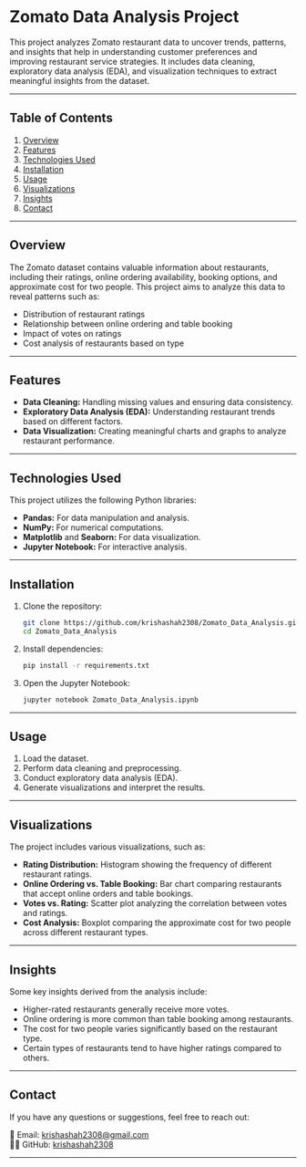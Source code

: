 # Zomato Data Analysis Project  

This project analyzes Zomato restaurant data to uncover trends, patterns, and insights that help in understanding customer preferences and improving restaurant service strategies. It includes data cleaning, exploratory data analysis (EDA), and visualization techniques to extract meaningful insights from the dataset.  

---

## Table of Contents  

1. [Overview](#overview)  
2. [Features](#features)  
3. [Technologies Used](#technologies-used)  
4. [Installation](#installation)  
5. [Usage](#usage)  
6. [Visualizations](#visualizations)  
7. [Insights](#insights)  
8. [Contact](#contact)  

---

## Overview  

The Zomato dataset contains valuable information about restaurants, including their ratings, online ordering availability, booking options, and approximate cost for two people. This project aims to analyze this data to reveal patterns such as:  

- Distribution of restaurant ratings  
- Relationship between online ordering and table booking  
- Impact of votes on ratings  
- Cost analysis of restaurants based on type  

---

## Features  

- **Data Cleaning:** Handling missing values and ensuring data consistency.  
- **Exploratory Data Analysis (EDA):** Understanding restaurant trends based on different factors.  
- **Data Visualization:** Creating meaningful charts and graphs to analyze restaurant performance.  

---

## Technologies Used  

This project utilizes the following Python libraries:  

- **Pandas:** For data manipulation and analysis.  
- **NumPy:** For numerical computations.  
- **Matplotlib** and **Seaborn:** For data visualization.  
- **Jupyter Notebook:** For interactive analysis.  

---

## Installation  

1. Clone the repository:  
   ```bash
   git clone https://github.com/krishashah2308/Zomato_Data_Analysis.git
   cd Zomato_Data_Analysis
   ```

2. Install dependencies:  
   ```bash
   pip install -r requirements.txt
   ```

3. Open the Jupyter Notebook:  
   ```bash
   jupyter notebook Zomato_Data_Analysis.ipynb
   ```

---

## Usage  

1. Load the dataset.  
2. Perform data cleaning and preprocessing.  
3. Conduct exploratory data analysis (EDA).  
4. Generate visualizations and interpret the results.  

---

## Visualizations  

The project includes various visualizations, such as:  

- **Rating Distribution:** Histogram showing the frequency of different restaurant ratings.  
- **Online Ordering vs. Table Booking:** Bar chart comparing restaurants that accept online orders and table bookings.  
- **Votes vs. Rating:** Scatter plot analyzing the correlation between votes and ratings.  
- **Cost Analysis:** Boxplot comparing the approximate cost for two people across different restaurant types.  

---

## Insights  

Some key insights derived from the analysis include:  

- Higher-rated restaurants generally receive more votes.  
- Online ordering is more common than table booking among restaurants.  
- The cost for two people varies significantly based on the restaurant type.  
- Certain types of restaurants tend to have higher ratings compared to others.  

---

## Contact  

If you have any questions or suggestions, feel free to reach out:  

📧 Email: krishashah2308@gmail.com  
👨‍💻 GitHub: [krishashah2308](https://github.com/krishashah2308)  

---
